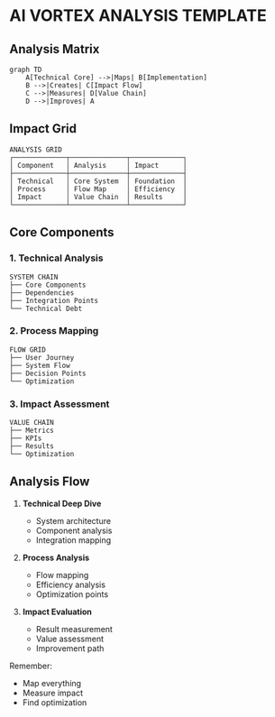 # AI VORTEX ANALYSIS TEMPLATE

## Analysis Matrix
```mermaid
graph TD
    A[Technical Core] -->|Maps| B[Implementation]
    B -->|Creates| C[Impact Flow]
    C -->|Measures| D[Value Chain]
    D -->|Improves| A
```

## Impact Grid
```
ANALYSIS GRID
┌─────────────┬──────────────┬─────────────┐
│ Component   │ Analysis     │ Impact      │
├─────────────┼──────────────┼─────────────┤
│ Technical   │ Core System  │ Foundation  │
│ Process     │ Flow Map     │ Efficiency  │
│ Impact      │ Value Chain  │ Results     │
└─────────────┴──────────────┴─────────────┘
```

## Core Components

### 1. Technical Analysis
```
SYSTEM CHAIN
├── Core Components
├── Dependencies
├── Integration Points
└── Technical Debt
```

### 2. Process Mapping
```
FLOW GRID
├── User Journey
├── System Flow
├── Decision Points
└── Optimization
```

### 3. Impact Assessment
```
VALUE CHAIN
├── Metrics
├── KPIs
├── Results
└── Optimization
```

## Analysis Flow
1. **Technical Deep Dive**
   - System architecture
   - Component analysis
   - Integration mapping

2. **Process Analysis**
   - Flow mapping
   - Efficiency analysis
   - Optimization points

3. **Impact Evaluation**
   - Result measurement
   - Value assessment
   - Improvement path

Remember:
- Map everything
- Measure impact
- Find optimization
